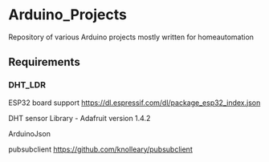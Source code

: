 # Arduino_Projects
Repository of various Arduino projects mostly written for homeautomation

## Requirements
### DHT_LDR
ESP32 board support 
https://dl.espressif.com/dl/package_esp32_index.json

DHT sensor Library - Adafruit
version 1.4.2

ArduinoJson

pubsubclient
https://github.com/knolleary/pubsubclient
